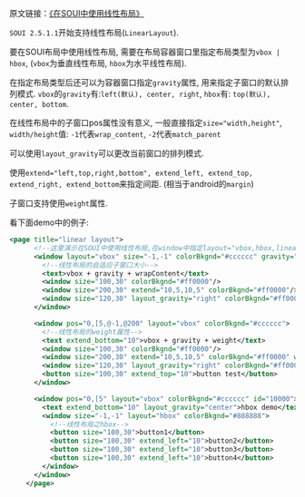 原文链接：[《在SOUI中使用线性布局》](http://www.cnblogs.com/setoutsoft/p/6413442.html)

`SOUI 2.5.1.1`开始支持线性布局(`LinearLayout`).

要在SOUI布局中使用线性布局, 需要在布局容器窗口里指定布局类型为`vbox | hbox`, (`vbox`为垂直线性布局, `hbox`为水平线性布局).

在指定布局类型后还可以为容器窗口指定`gravity`属性, 用来指定子窗口的默认排列模式. `vbox`的`gravity`有:`left(默认), center, right`, `hbox`有: `top(默认), center, bottom`.

在线性布局中的子窗口pos属性没有意义, 一般直接指定`size="width,height"`, `width/height`值: `-1`代表`wrap_content`, `-2`代表`match_parent`

可以使用`layout_gravity`可以更改当前窗口的排列模式.

使用`extend="left,top,right,bottom", extend_left, extend_top, extend_right, extend_bottom`来指定间距. (相当于android的`margin`)

子窗口支持使用`weight`属性.

看下面demo中的例子:

```xml
<page title="linear layout">
      <!--这里演示在SOUI中使用线性布局,在window中指定layout="vbox,hbox,linearLayout"时窗口的子窗口布局变成自动布局模式-->
      <window layout="vbox" size="-1,-1" colorBkgnd="#cccccc" gravity="center">
        <!--线性布局的自适应子窗口大小-->
        <text>vbox + gravity + wrapContent</text>
        <window size="100,30" colorBkgnd="#ff0000"/>
        <window size="200,30" extend="10,5,10,5" colorBkgnd="#ff0000"/>
        <window size="120,30" layout_gravity="right" colorBkgnd="#ff0000"/>
      </window>

      <window pos="0,[5,@-1,@200" layout="vbox" colorBkgnd="#cccccc">
        <!--线性布局的weight属性-->
        <text extend_bottom="10">vbox + gravity + weight</text>
        <window size="100,30" colorBkgnd="#ff0000"/>
        <window size="200,30" extend="10,5,10,5" colorBkgnd="#ff0000" weight="1"/>
        <window size="120,30" layout_gravity="right" colorBkgnd="#ff0000" weight="1"/>
        <button size="100,30" extend_top="10">button test</button>
      </window>

      <window pos="0,[5" layout="vbox" colorBkgnd="#cccccc" id="10000">
        <text extend_bottom="10" layout_gravity="center">hbox demo</text>
        <window size="-1,-1" layout="hbox" colorBkgnd="#888888">
          <!--线性布局之hbox-->
          <button size="100,30">button1</button>
          <button size="100,30" extend_left="10">button2</button>
          <button size="100,30" extend_left="10">button3</button>
          <button size="100,30" extend_left="10">button4</button>
        </window>
      </window>
    </page>
```

